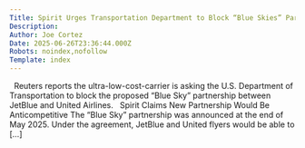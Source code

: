 ```yaml
---
Title: Spirit Urges Transportation Department to Block “Blue Skies” Partnership
Description: 
Author: Joe Cortez
Date: 2025-06-26T23:36:44.000Z
Robots: noindex,nofollow
Template: index
---
```

&#160; Reuters reports the ultra-low-cost-carrier is asking the U.S. Department of Transportation to block the proposed “Blue Sky” partnership between JetBlue and United Airlines.   Spirit Claims New Partnership Would Be Anticompetitive The “Blue Sky” partnership was announced at the end of May 2025. Under the agreement, JetBlue and United flyers would be able to [&#8230;]
